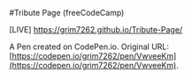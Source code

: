 #Tribute Page (freeCodeCamp) 

[LIVE] https://grim7262.github.io/Tribute-Page/

A Pen created on CodePen.io.
Original URL: [https://codepen.io/grim7262/pen/VwveeKm](https://codepen.io/grim7262/pen/VwveeKm).

